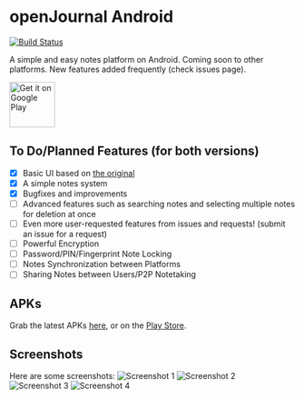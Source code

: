 # openJournal Android
[![Build Status](https://travis-ci.org/openssf/open-journal-android.svg?branch=master)](https://travis-ci.org/openssf/open-journal-android)

A simple and easy notes platform on Android. Coming soon to other platforms. New features added frequently (check issues page).

<a href='https://play.google.com/store/apps/details?id=org.openssf.openjournal'><img alt='Get it on Google Play' src='https://play.google.com/intl/en_us/badges/images/generic/en_badge_web_generic.png' height='80px'/></a>
## To Do/Planned Features (for both versions)
- [x] Basic UI based on [the original](https://github.com/openssf/open-journal)
- [x] A simple notes system
- [x] Bugfixes and improvements
- [ ] Advanced features such as searching notes and selecting multiple notes for deletion at once
- [ ] Even more user-requested features from issues and requests! (submit an issue for a request)
- [ ] Powerful Encryption
- [ ] Password/PIN/Fingerprint Note Locking
- [ ] Notes Synchronization between Platforms
- [ ] Sharing Notes between Users/P2P Notetaking
## APKs
Grab the latest APKs [here](https://github.com/zanedb/open-journal-android/releases), or on the [Play Store](https://play.google.com/store/apps/details?id=org.openssf.openjournal).
## Screenshots
Here are some screenshots: 
![Screenshot 1](https://www.dropbox.com/s/4uqbraft7y9bruv/screenshot-1-edited.png?dl=1 "Screenshot 1")
![Screenshot 2](https://www.dropbox.com/s/11at7hqc21fcbsn/screenshot-2-edited.png?dl=1 "Screenshot 2")
![Screenshot 3](https://www.dropbox.com/s/vrxq5fnvcbai0kt/screenshot-3-edited.png?dl=1 "Screenshot 3")
![Screenshot 4](https://www.dropbox.com/s/xu5w37tkrwz93dm/screenshot-4-edited.png?dl=1 "Screenshot 4")
